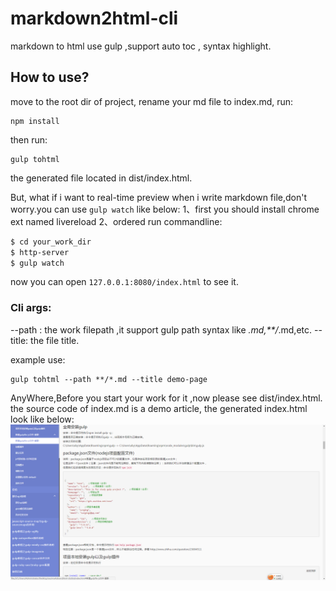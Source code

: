 # markdown2html-cli
markdown to html use gulp ,support auto toc , syntax highlight.

## How to use?
move to the root dir of project, rename your md file to index.md, run:  
```
npm install
```
then run:   
```
gulp tohtml    
```
the generated file located in  dist/index.html.

But, what if i want to real-time preview when i write markdown file,don't worry.you can use `gulp watch` like below:
1、first you should install chrome ext named livereload
2、ordered run commandline:
```sh
$ cd your_work_dir
$ http-server
$ gulp watch
```
now you can open `127.0.0.1:8080/index.html` to see it.

### Cli args:
--path : the work filepath ,it support gulp path syntax like *.md,**/*.md,etc.
--title: the file title.

example use:  
```
gulp tohtml --path **/*.md --title demo-page 
```

AnyWhere,Before you start your work for it ,now please see dist/index.html.  the source code of index.md is a demo article, the generated index.html look like below:   
![](111.png)    

